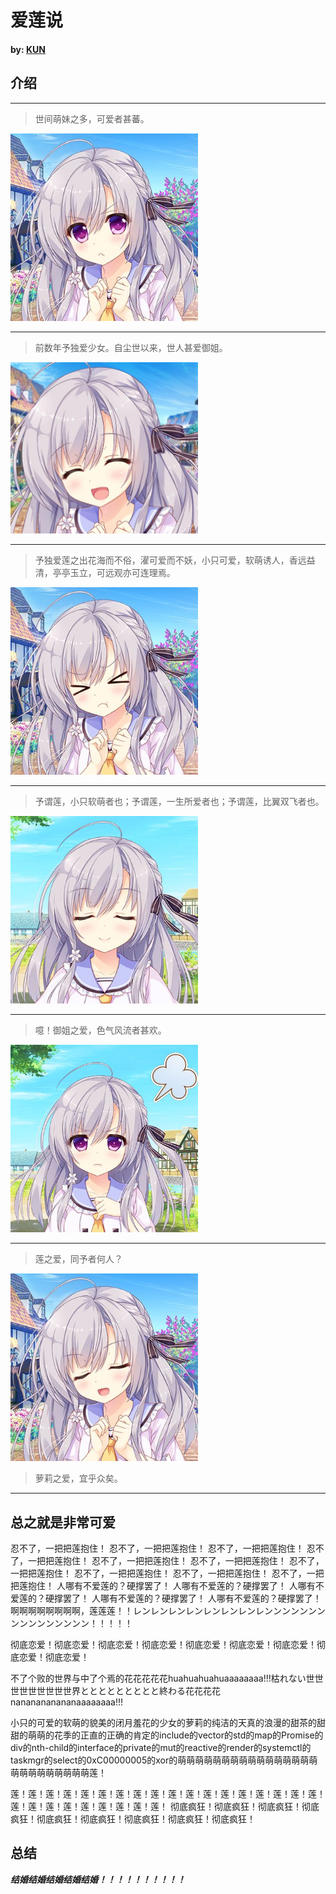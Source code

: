 # 爱莲说

#### by: [KUN](https://github.com/KUN1007)

## 介绍

------


> 世间萌妹之多，可爱者甚蕃。

<img src="./image/1.jpg" width="300" alt="莲 ren レン">

------
> 前数年予独爱少女。自尘世以来，世人甚爱御姐。

<img src="./image/2.jpg" width="300" alt="莲 ren レン">

------
> 予独爱莲之出花海而不俗，濯可爱而不妖，小只可爱，软萌诱人，香远益清，亭亭玉立，可远观亦可连理焉。

<img src="./image/3.jpg" width="300" alt="莲 ren レン">

------
> 予谓莲，小只软萌者也；予谓莲，一生所爱者也；予谓莲，比翼双飞者也。

<img src="./image/4.jpg" width="300" alt="莲 ren レン">

------
> 噫！御姐之爱，色气风流者甚欢。

<img src="./image/5.jpg" width="300" alt="莲 ren レン">

------
> 莲之爱，同予者何人？

<img src="./image/6.jpg" width="300" alt="莲 ren レン">

> 萝莉之爱，宜乎众矣。

------

## 总之就是非常可爱

忍不了，一把把莲抱住！
忍不了，一把把莲抱住！
忍不了，一把把莲抱住！
忍不了，一把把莲抱住！
忍不了，一把把莲抱住！
忍不了，一把把莲抱住！
忍不了，一把把莲抱住！
忍不了，一把把莲抱住！
忍不了，一把把莲抱住！
忍不了，一把把莲抱住！
人哪有不爱莲的？硬撑罢了！
人哪有不爱莲的？硬撑罢了！
人哪有不爱莲的？硬撑罢了！
人哪有不爱莲的？硬撑罢了！
人哪有不爱莲的？硬撑罢了！
啊啊啊啊啊啊啊啊，莲莲莲！！レンレンレンレンレンレンレンレンンンンンンンンンンンンンンンン！！！！！

彻底恋爱！彻底恋爱！彻底恋爱！彻底恋爱！彻底恋爱！彻底恋爱！彻底恋爱！彻底恋爱！彻底恋爱！

不了个败的世界与中了个焉的花花花花花huahuahuahuaaaaaaaa!!!枯れない世世世世世世世世世界ととととととととと終わる花花花花nananananananaaaaaaaa!!!

小只的可爱的软萌的貌美的闭月羞花的少女的萝莉的纯洁的天真的浪漫的甜茶的甜甜的萌萌的花季的正直的正确的肯定的include的vector的std的map的Promise的div的nth-child的interface的private的mut的reactive的render的systemctl的taskmgr的select的0xC00000005的xor的萌萌萌萌萌萌萌萌萌萌萌萌萌萌萌萌萌萌萌萌萌萌萌萌萌莲！

莲！莲！莲！莲！莲！莲！莲！莲！莲！莲！莲！莲！莲！莲！莲！莲！莲！莲！莲！莲！莲！莲！莲！莲！莲！莲！莲！
彻底疯狂！彻底疯狂！彻底疯狂！彻底疯狂！彻底疯狂！彻底疯狂！彻底疯狂！彻底疯狂！彻底疯狂！


## 总结

***结婚结婚结婚结婚结婚！！！！！！！！！！***